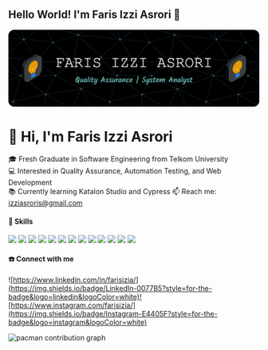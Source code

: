 ## Hello World! I'm Faris Izzi Asrori 👋

![farisizia](img/github-header-image.png)

<!--
**farisizia/farisizia** is a ✨ _special_ ✨ repository because its `README.md` (this file) appears on your GitHub profile.

Here are some ideas to get you started:

- 🔭 I’m currently working on ...
- 🌱 I’m currently learning ...
- 👯 I’m looking to collaborate on ...
- 🤔 I’m looking for help with ...
- 💬 Ask me about ...
- 📫 How to reach me: ...
- 😄 Pronouns: ...
- ⚡ Fun fact: ...
-->

# 👋 Hi, I'm Faris Izzi Asrori

🎓 Fresh Graduate in Software Engineering from Telkom University  
💻 Interested in Quality Assurance, Automation Testing, and Web Development  
📚 Currently learning Katalon Studio and Cypress
📫 Reach me: izziasroris@gmail.com

#### 🔧 Skills

<img src ="https://img.shields.io/badge/Cypress-17202C?style=for-the-badge&logo=cypress&logoColor=white" /> <img src ="https://img.shields.io/badge/HTML5-E34F26?style=for-the-badge&logo=html5&logoColor=white" /> <img src ="https://img.shields.io/badge/Figma-F24E1E?style=for-the-badge&logo=figma&logoColor=white"/> <img src ="https://img.shields.io/badge/PHP-777BB4?style=for-the-badge&logo=php&logoColor=white" /> <img src="https://img.shields.io/badge/Python-FFD43B?style=for-the-badge&logo=python&logoColor=blue" /> <img src="https://img.shields.io/badge/Jira-0052CC?style=for-the-badge&logo=Jira&logoColor=white" /> <img src="https://img.shields.io/badge/Laravel-FF2D20?style=for-the-badge&logo=laravel&logoColor=white" /> <img src="https://img.shields.io/badge/Trello-0052CC?style=for-the-badge&logo=trello&logoColor=white" /> <img src="https://img.shields.io/badge/Miro-F7C922?style=for-the-badge&logo=Miro&logoColor=050036"/> <img src= "https://img.shields.io/badge/Tailwind_CSS-38B2AC?style=for-the-badge&logo=tailwind-css&logoColor=white"/> <img src= "https://img.shields.io/badge/Selenium-43B02A?style=for-the-badge&logo=Selenium&logoColor=white" /> <img src="https://img.shields.io/badge/Postman-FF6C37?style=for-the-badge&logo=Postman&logoColor=white" /> <img src="https://img.shields.io/badge/Bootstrap-563D7C?style=for-the-badge&logo=bootstrap&logoColor=white" />

<!-- - Manual Testing | Automation Testing
- Katalon Studio | Cypress
- HTML | CSS | JavaScript | PHP | Laravel
- Git & GitHub -->

#### ☎️ Connect with me

![https://www.linkedin.com/in/farisizia/](https://img.shields.io/badge/LinkedIn-0077B5?style=for-the-badge&logo=linkedin&logoColor=white)![https://www.instagram.com/farisizia/](https://img.shields.io/badge/Instagram-E4405F?style=for-the-badge&logo=instagram&logoColor=white)


<picture>
  <source media="(prefers-color-scheme: dark)" srcset="https://raw.githubusercontent.com/maurodesouza/maurodesouza/output/pacman-contribution-graph-dark.svg">
  <source media="(prefers-color-scheme: light)" srcset="https://raw.githubusercontent.com/maurodesouza/maurodesouza/output/pacman-contribution-graph.svg">
  <img alt="pacman contribution graph" src="https://raw.githubusercontent.com/maurodesouza/maurodesouza/output/pacman-contribution-graph.svg">
</picture>
